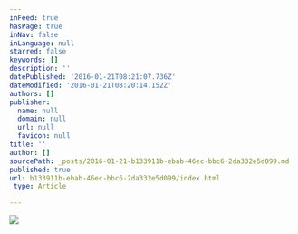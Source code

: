 ```yaml
---
inFeed: true
hasPage: true
inNav: false
inLanguage: null
starred: false
keywords: []
description: ''
datePublished: '2016-01-21T08:21:07.736Z'
dateModified: '2016-01-21T08:20:14.152Z'
authors: []
publisher:
  name: null
  domain: null
  url: null
  favicon: null
title: ''
author: []
sourcePath: _posts/2016-01-21-b133911b-ebab-46ec-bbc6-2da332e5d099.md
published: true
url: b133911b-ebab-46ec-bbc6-2da332e5d099/index.html
_type: Article

---
```

![](https://the-grid-user-content.s3-us-west-2.amazonaws.com/b1591da6-f614-420c-87fa-fff7be0a5cff.gif)